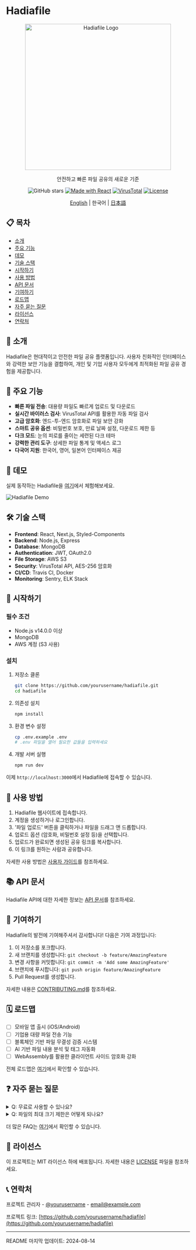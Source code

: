 # Hadiafile

<div align="center">
  <img src="https://i.pinimg.com/originals/04/4d/12/044d12b83f0f1aa1012563a4701b0531.gif" alt="Hadiafile Logo" width="400"/>
  
  안전하고 빠른 파일 공유의 새로운 기준

  ![GitHub stars](https://img.shields.io/github/stars/HUBAGBB/Hadiafile?style=for-the-badge)
  [![Made with React](https://img.shields.io/badge/Made%20with-React-61DAFB?style=flat-square&logo=react)](https://reactjs.org/)
  [![VirusTotal](https://img.shields.io/badge/Secured%20by-VirusTotal-394EFF?style=flat-square&logo=virustotal)](https://www.virustotal.com/)
  [![License](https://img.shields.io/badge/License-MIT-blue.svg?style=flat-square)](LICENSE)

  [English](./README_EN.md) | 한국어 | [日本語](./README_JA.md)
</div>

## 📋 목차

- [소개](#-소개)
- [주요 기능](#-주요-기능)
- [데모](#-데모)
- [기술 스택](#-기술-스택)
- [시작하기](#-시작하기)
- [사용 방법](#-사용-방법)
- [API 문서](#-api-문서)
- [기여하기](#-기여하기)
- [로드맵](#-로드맵)
- [자주 묻는 질문](#-자주-묻는-질문)
- [라이선스](#-라이선스)
- [연락처](#-연락처)

## 🚀 소개

Hadiafile은 현대적이고 안전한 파일 공유 플랫폼입니다. 사용자 친화적인 인터페이스와 강력한 보안 기능을 결합하여, 개인 및 기업 사용자 모두에게 최적화된 파일 공유 경험을 제공합니다.

## 🌟 주요 기능

- **빠른 파일 전송**: 대용량 파일도 빠르게 업로드 및 다운로드
- **실시간 바이러스 검사**: VirusTotal API를 활용한 자동 파일 검사
- **고급 암호화**: 엔드-투-엔드 암호화로 파일 보안 강화
- **스마트 공유 옵션**: 비밀번호 보호, 만료 날짜 설정, 다운로드 제한 등
- **다크 모드**: 눈의 피로를 줄이는 세련된 다크 테마
- **강력한 관리 도구**: 상세한 파일 통계 및 액세스 로그
- **다국어 지원**: 한국어, 영어, 일본어 인터페이스 제공

## 🎥 데모

실제 동작하는 Hadiafile을 [여기](https://demo.hadiafile.com)에서 체험해보세요.

![Hadiafile Demo](path_to_demo_gif.gif)

## 🛠 기술 스택

- **Frontend**: React, Next.js, Styled-Components
- **Backend**: Node.js, Express
- **Database**: MongoDB
- **Authentication**: JWT, OAuth2.0
- **File Storage**: AWS S3
- **Security**: VirusTotal API, AES-256 암호화
- **CI/CD**: Travis CI, Docker
- **Monitoring**: Sentry, ELK Stack

## 🚀 시작하기

### 필수 조건

- Node.js v14.0.0 이상
- MongoDB
- AWS 계정 (S3 사용)

### 설치

1. 저장소 클론
   ```bash
   git clone https://github.com/yourusername/hadiafile.git
   cd hadiafile
   ```

2. 의존성 설치
   ```bash
   npm install
   ```

3. 환경 변수 설정
   ```bash
   cp .env.example .env
   # .env 파일을 열어 필요한 값들을 입력하세요
   ```

4. 개발 서버 실행
   ```bash
   npm run dev
   ```

이제 `http://localhost:3000`에서 Hadiafile에 접속할 수 있습니다.

## 📘 사용 방법

1. Hadiafile 웹사이트에 접속합니다.
2. 계정을 생성하거나 로그인합니다.
3. '파일 업로드' 버튼을 클릭하거나 파일을 드래그 앤 드롭합니다.
4. 업로드 옵션 (암호화, 비밀번호 설정 등)을 선택합니다.
5. 업로드가 완료되면 생성된 공유 링크를 복사합니다.
6. 이 링크를 원하는 사람과 공유합니다.

자세한 사용 방법은 [사용자 가이드](USER_GUIDE.md)를 참조하세요.

## 📚 API 문서

Hadiafile API에 대한 자세한 정보는 [API 문서](https://api.hadiafile.com/docs)를 참조하세요.

## 🤝 기여하기

Hadiafile의 발전에 기여해주셔서 감사합니다! 다음은 기여 과정입니다:

1. 이 저장소를 포크합니다.
2. 새 브랜치를 생성합니다: `git checkout -b feature/AmazingFeature`
3. 변경 사항을 커밋합니다: `git commit -m 'Add some AmazingFeature'`
4. 브랜치에 푸시합니다: `git push origin feature/AmazingFeature`
5. Pull Request를 생성합니다.

자세한 내용은 [CONTRIBUTING.md](CONTRIBUTING.md)를 참조하세요.

## 🗓 로드맵

- [ ] 모바일 앱 출시 (iOS/Android)
- [ ] 기업용 대량 파일 전송 기능
- [ ] 블록체인 기반 파일 무결성 검증 시스템
- [ ] AI 기반 파일 내용 분석 및 태그 자동화
- [ ] WebAssembly를 활용한 클라이언트 사이드 암호화 강화

전체 로드맵은 [여기](ROADMAP.md)에서 확인할 수 있습니다.

## ❓ 자주 묻는 질문

<details>
<summary>Q: 무료로 사용할 수 있나요?</summary>
A: 네, 기본 기능은 무료로 제공됩니다. 고급 기능은 프리미엄 플랜에서 이용 가능합니다.
</details>

<details>
<summary>Q: 파일의 최대 크기 제한은 어떻게 되나요?</summary>
A: 무료 계정은 파일당 2GB, 프리미엄 계정은 파일당 10GB까지 업로드 가능합니다.
</details>

더 많은 FAQ는 [여기](FAQ.md)에서 확인할 수 있습니다.

## 📜 라이선스

이 프로젝트는 MIT 라이선스 하에 배포됩니다. 자세한 내용은 [LICENSE](LICENSE) 파일을 참조하세요.

## 📞 연락처

프로젝트 관리자 - [@yourusername](https://twitter.com/yourusername) - email@example.com

프로젝트 링크: [https://github.com/yourusername/hadiafile](https://github.com/yourusername/hadiafile)

---

README 마지막 업데이트: 2024-08-14
